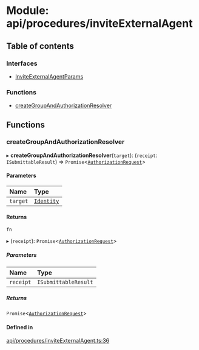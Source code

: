 # Module: api/procedures/inviteExternalAgent

## Table of contents

### Interfaces

- [InviteExternalAgentParams](../wiki/api.procedures.inviteExternalAgent.InviteExternalAgentParams)

### Functions

- [createGroupAndAuthorizationResolver](../wiki/api.procedures.inviteExternalAgent#creategroupandauthorizationresolver)

## Functions

### createGroupAndAuthorizationResolver

▸ **createGroupAndAuthorizationResolver**(`target`): (`receipt`: `ISubmittableResult`) => `Promise`<[`AuthorizationRequest`](../wiki/api.entities.AuthorizationRequest.AuthorizationRequest)\>

#### Parameters

| Name | Type |
| :------ | :------ |
| `target` | [`Identity`](../wiki/api.entities.Identity.Identity) |

#### Returns

`fn`

▸ (`receipt`): `Promise`<[`AuthorizationRequest`](../wiki/api.entities.AuthorizationRequest.AuthorizationRequest)\>

##### Parameters

| Name | Type |
| :------ | :------ |
| `receipt` | `ISubmittableResult` |

##### Returns

`Promise`<[`AuthorizationRequest`](../wiki/api.entities.AuthorizationRequest.AuthorizationRequest)\>

#### Defined in

[api/procedures/inviteExternalAgent.ts:36](https://github.com/PolymathNetwork/polymesh-sdk/blob/31dfa0dc/src/api/procedures/inviteExternalAgent.ts#L36)
